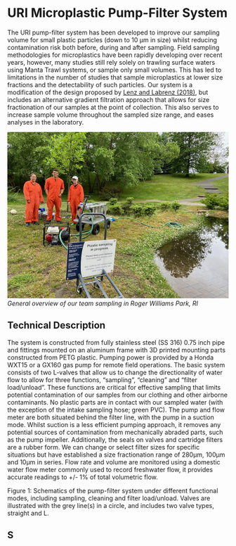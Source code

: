 # URI Microplastic Pump-Filter System

The URI pump-filter system has been developed to improve our sampling volume for small plastic particles (down to 10 μm in size) whilst reducing contamination risk both before, during and after sampling. Field sampling methodologies for microplastics have been rapidly developing over recent years, however, many studies still rely solely on trawling surface waters using Manta Trawl systems, or sample only small volumes. This has led to limitations in the number of studies that sample microplastics at lower size fractions and the detectability of such particles. Our system is a modification of the design proposed by [Lenz and Labrenz (2018)](https://www.mdpi.com/2073-4441/10/8/1055), but includes an alternative gradient filtration approach that allows for size fractionation of our samples at the point of collection. This also serves to increase sample volume throughout the sampled size range, and eases analyses in the laboratory.

![General overview of our team sampling in Roger Williams Park, RI](Images/General_Overview_Image.jpeg)
*General overview of our team sampling in Roger Williams Park, RI*

## Technical Description

The system is constructed from fully stainless steel (SS 316) 0.75 inch pipe and fittings mounted on an aluminum frame with 3D printed mounting parts constructed from PETG plastic. Pumping power is provided by a Honda WXT15 or a GX160 gas pump for remote field operations. The basic system consists of two L-valves that allow us to change the directionality of water flow to allow for three functions, “sampling”, “cleaning” and “filter load/unload”. These functions are critical for effective sampling that limits potential contamination of our samples from our clothing and other airborne contaminants. No plastic parts are in contact with our sampled water (with the exception of the intake sampling hose; green PVC). The pump and flow meter are both situated behind the filter line, with the pump in a suction mode. Whilst suction is a less efficient pumping approach, it removes any potential sources of contamination from mechanically abraded parts, such as the pump impeller. Additionally, the seals on valves and cartridge filters are a rubber form. We can change or select filter sizes for specific situations but have established a size fractionation range of 280μm, 100μm and 10μm in series. Flow rate and volume are monitored using a domestic water flow meter commonly used to record freshwater flow, it provides accurate readings to +/- 1% of total volumetric flow.




Figure 1: Schematics of the pump-filter system under different functional modes, including sampling, cleaning and filter load/unload. Valves are illustrated with the grey line(s) in a circle, and includes two valve types, straight and L.

## S
